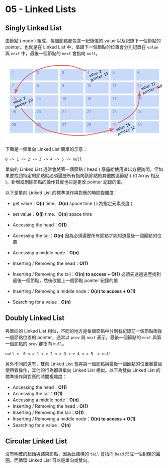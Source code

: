 # 05 - Linked Lists

## Singly Linked List
由節點 ( node ) 組成，每個節點都包含一紀錄值的 value 以及記錄下一個節點的 pointer。也就是在 Linked List 中，值跟下一個節點的位置會分別記錄在 `value` 與 `next` 中，最後一個節點的 `next` 會指向 `null`。

![](/images/DataStructure/5-1.png)

下面是一個單向 Linked List 簡單的示意：
```
0 -> 1 -> 2 -> 3 -> 4 -> 5 -> null
```

單向的 Linked List 通常會將第一個節點 ( head ) 暴露給使用者以方便訪問，但如果要找到特定的節點就必須遍歷所有指向該節點的其他關連節點 ( 和 Array 相反 )，新增或刪除節點的操作其實也只是更改 pointer 紀錄的值。

以下是單向 Linked List 的標準操作與對應的時間複雜度：
* get value：**O(i)** time、**O(n)** space time ( **i** 為指定元素長度 )
* set value：**O(i)** time、**O(n)** space time
* Accessing the head：**O(1)**
* Accessing the tail：**O(n)**
  因為必須遍歷所有節點才能知道最後一個節點的位置
  <br/>
  
* Accessing a middle node：**O(n)**
* Inserting / Removing the head：**O(1)**
* Inserting / Removing the tail：**O(n) to access + O(1)**
  必須先透過遍歷找到最後一個節點，然後改變上一個節點 pointer 紀錄的值
  <br/>

* Inserting / Removing a middle node：**O(n) to access + O(1)**
* Searching for a value：**O(n)**

## Doubly Linked List
與單向的 Linked List 相似，不同的地方是每個節點中分別有紀錄前一個節點雨後一個節點位置的 pointer，通常以 `prev` 與 `next` 表示。最後一個節點的 `next` 與第一個節點的 `prev` 都指向 `null`。

```
null <- 0 <-> 1 <-> 2 <-> 3 <-> 4 <-> 5 -> null
```

另外不同的還有，雙向 Linked List 會將第一個節點與最後一個節點的位置暴露給使用者操作，其他的行為都與單向 Linked List 相似。以下為雙向 Linked List 的標準操作與對應的時間複雜度：

* Accessing the head：**O(1)**
* Accessing the tail：**O(1)**
* Accessing a middle node：**O(n)**
* Inserting / Removing the head：**O(1)**
* Inserting / Removing the tail：**O(1)**
* Inserting / Removing a middle node：**O(n) to access + O(1)**
* Searching for a value：**O(n)**

## Circular Linked List
沒有明確的起始與結束節點，因為此結構的 `tail` 會指向 `head` 形成一個封閉的圓圈。而循環 Linked List 可以是單向或雙向。